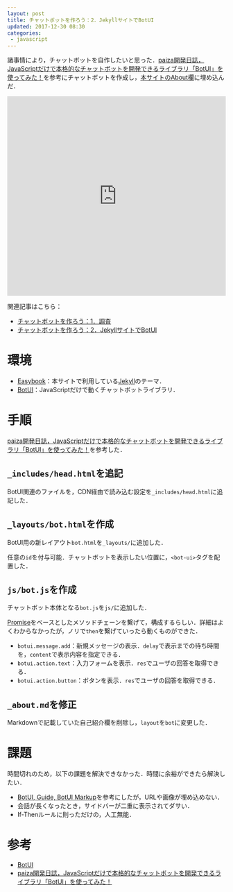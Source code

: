 ```yaml
---
layout: post
title: チャットボットを作ろう：2．JekyllサイトでBotUI
updated: 2017-12-30 08:30
categories:
 - javascript
---
```


諸事情により，チャットボットを自作したいと思った．[paiza開発日誌，JavaScriptだけで本格的なチャットボットを開発できるライブラリ「BotUI」を使ってみた！](http://paiza.hatenablog.com/entry/2017/09/21/%EF%BB%BFJavaScript%E3%81%A0%E3%81%91%E3%81%A7%E6%9C%AC%E6%A0%BC%E7%9A%84%E3%81%AA%E3%83%81%E3%83%A3%E3%83%83%E3%83%88%E3%83%9C%E3%83%83%E3%83%88%E3%82%92%E9%96%8B%E7%99%BA%E3%81%A7%E3%81%8D%E3%82%8B)を参考にチャットボットを作成し，[本サイトのAbout欄](https://haltaro.github.io/about/)に埋め込んだ．

<iframe width="100%" height="460" src="https://www.youtube.com/embed/-8c8oNbgoOE" frameborder="0" gesture="media" allow="encrypted-media" allowfullscreen></iframe>

関連記事はこちら：
* [チャットボットを作ろう：1．調査](https://haltaro.github.io/2017/12/25/chatbot)
* [チャットボットを作ろう：2．JekyllサイトでBotUI](https://haltaro.github.io/2017/12/30/chatbot)

# 環境

* [Easybook](http://jekyllthemes.org/themes/easybook/)：本サイトで利用している[Jekyll](https://jekyllrb-ja.github.io/)のテーマ．
* [BotUI](https://github.com/botui/botui)：JavaScriptだけで動くチャットボットライブラリ．

# 手順

[paiza開発日誌，JavaScriptだけで本格的なチャットボットを開発できるライブラリ「BotUI」を使ってみた！](http://paiza.hatenablog.com/entry/2017/09/21/%EF%BB%BFJavaScript%E3%81%A0%E3%81%91%E3%81%A7%E6%9C%AC%E6%A0%BC%E7%9A%84%E3%81%AA%E3%83%81%E3%83%A3%E3%83%83%E3%83%88%E3%83%9C%E3%83%83%E3%83%88%E3%82%92%E9%96%8B%E7%99%BA%E3%81%A7%E3%81%8D%E3%82%8B)を参考した．

## `_includes/head.html`を追記

BotUI関連のファイルを，CDN経由で読み込む設定を`_includes/head.html`に追記した．

<script src="https://gist.github.com/haltaro/1eb351f9a2abe6d2fc31f0c79a45e548.js"></script>

## `_layouts/bot.html`を作成

BotUI用の新レイアウト`bot.html`を`_layouts/`に追加した．

<script src="https://gist.github.com/haltaro/e28df2507fb5599dead68683fc9ca3f8.js"></script>

任意の`id`を付与可能．チャットボットを表示したい位置に，`<bot-ui>`タグを配置した．

## `js/bot.js`を作成

チャットボット本体となる`bot.js`を`js/`に追加した．

<script src="https://gist.github.com/haltaro/3c1db5f8bdf01c6f8f76bb9684a680b6.js"></script>

[Promise](https://developer.mozilla.org/ja/docs/Web/JavaScript/Reference/Global_Objects/Promise)をベースとしたメソッドチェーンを繋げて，構成するらしい．詳細はよくわからなかったが，ノリで`then`を繋げていったら動くものができた．
* `botui.message.add`：新規メッセージの表示．`delay`で表示までの待ち時間を，`content`で表示内容を指定できる．
* `botui.action.text`：入力フォームを表示．`res`でユーザの回答を取得できる．
* `botui.action.button`：ボタンを表示．`res`でユーザの回答を取得できる．

## `_about.md`を修正

Markdownで記載していた自己紹介欄を削除し，`layout`を`bot`に変更した．

<script src="https://gist.github.com/haltaro/d286f37bc2195d2b6797a38e7c2cf468.js"></script>

# 課題

時間切れのため，以下の課題を解決できなかった．時間に余裕ができたら解決したい．

* [BotUI, Guide, BotUI Markup](https://docs.botui.org/guide.html#botui-markup)を参考にしたが，URLや画像が埋め込めない．
* 会話が長くなったとき，サイドバーが二重に表示されてダサい．
* If-Thenルールに則っただけの，人工無能．

# 参考

* [BotUI](https://github.com/botui/botui)
* [paiza開発日誌，JavaScriptだけで本格的なチャットボットを開発できるライブラリ「BotUI」を使ってみた！](http://paiza.hatenablog.com/entry/2017/09/21/%EF%BB%BFJavaScript%E3%81%A0%E3%81%91%E3%81%A7%E6%9C%AC%E6%A0%BC%E7%9A%84%E3%81%AA%E3%83%81%E3%83%A3%E3%83%83%E3%83%88%E3%83%9C%E3%83%83%E3%83%88%E3%82%92%E9%96%8B%E7%99%BA%E3%81%A7%E3%81%8D%E3%82%8B)
